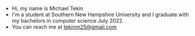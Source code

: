 - Hi, my name is Michael Tekin
- I'm a student at Southern New Hampshire University and I graduate with my bachelors in computer science July 2022.
- You can reach me at tekinm25@gmail.com

<!---
tekinm25/tekinm25 is a ✨ special ✨ repository because its `README.md` (this file) appears on your GitHub profile.
You can click the Preview link to take a look at your changes.
--->
